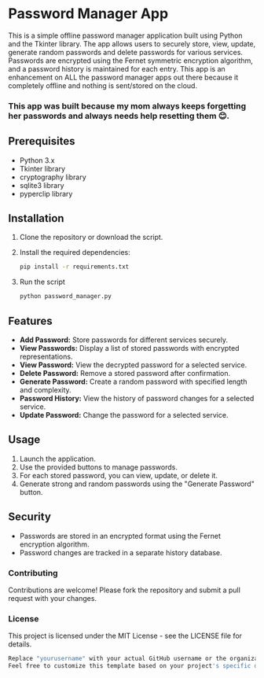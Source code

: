 # Password Manager App

This is a simple offline password manager application built using Python and the Tkinter library. The app allows users to securely store, view, update, generate random passwords and delete passwords for various services. Passwords are encrypted using the Fernet symmetric encryption algorithm, and a password history is maintained for each entry. This app is an enhancement on ALL the password manager apps out there because it completely offline and nothing is sent/stored on the cloud. 
### **This app was built because my mom always keeps forgetting her passwords and always needs help resetting them 😊.**

## Prerequisites

- Python 3.x
- Tkinter library
- cryptography library
- sqlite3 library
- pyperclip library

## Installation

1. Clone the repository or download the script.
2. Install the required dependencies:

   ```bash
   pip install -r requirements.txt
   ```

3. Run the script
    ```bash
    python password_manager.py
    ```
## Features

- **Add Password:** Store passwords for different services securely.
- **View Passwords:** Display a list of stored passwords with encrypted representations.
- **View Password:** View the decrypted password for a selected service.
- **Delete Password:** Remove a stored password after confirmation.
- **Generate Password:** Create a random password with specified length and complexity.
- **Password History:** View the history of password changes for a selected service.
- **Update Password:** Change the password for a selected service.

## Usage
1. Launch the application.
2. Use the provided buttons to manage passwords.
3. For each stored password, you can view, update, or delete it.
4. Generate strong and random passwords using the "Generate Password" button.

## Security
- Passwords are stored in an encrypted format using the Fernet encryption algorithm.
- Password changes are tracked in a separate history database.

### Contributing
Contributions are welcome! Please fork the repository and submit a pull request with your changes.

### License
This project is licensed under the MIT License - see the LICENSE file for details.
```bash
Replace "yourusername" with your actual GitHub username or the organization name where you host the repository.
Feel free to customize this template based on your project's specific details and requirements. Add more sections if needed, such as "Troubleshooting," "Testing," or "Acknowledgments." The goal is to provide clear and comprehensive information for users and potential contributors.

```